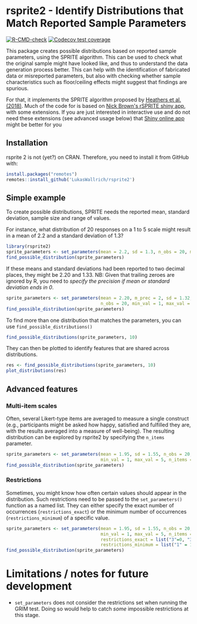 
# rsprite2 - Identify Distributions that Match Reported Sample Parameters

<!-- badges: start -->
  [![R-CMD-check](https://github.com/LukasWallrich/rsprite2/workflows/R-CMD-check/badge.svg)](https://github.com/LukasWallrich/rsprite2/actions)
  [![Codecov test coverage](https://codecov.io/gh/LukasWallrich/sprite2/branch/master/graph/badge.svg)](https://codecov.io/gh/LukasWallrich/sprite2?branch=master)
<!-- badges: end -->

This package creates possible distributions based on reported sample parameters, using the SPRITE algorithm. This can be used to check what the original sample might have looked like, and thus to understand the data generation process better. This can help with the identification of fabricated data or misreported parameters, but also with checking whether sample characteristics such as floor/ceiling effects might suggest that findings are spurious.

For that, it implements the SPRITE algorithm proposed by [Heathers et al. (2018)](https://peerj.com/preprints/26968.pdf). Much of the code for is based on [Nick Brown's rSPRITE shiny app](https://github.com/sTeamTraen/rSPRITE), with some extensions. If you are just interested in interactive use and do not need these extensions (see advanced usage below) that [Shiny online app](https://shiny.ieis.tue.nl/sprite/) might be better for you 

## Installation

rsprite 2 is not (yet?) on CRAN. Therefore, you need to install it from GitHub with:

``` r
install.packages("remotes")
remotes::install_github('LukasWallrich/rsprite2')
```

## Simple example

To create possible distributions, SPRITE needs the reported mean, standard deviation, sample size and range of values. 

For instance, what distribution of 20 responses on a 1 to 5 scale might result in a mean of 2.2 and a standard deviation of 1.3?

``` r
library(rsprite2)
sprite_parameters <- set_parameters(mean = 2.2, sd = 1.3, n_obs = 20, min_val = 1, max_val = 5)
find_possible_distribution(sprite_parameters)
```

If these means and standard deviations had been reported to two decimal places, they might be 2.20 and 1.33. NB: Given that trailing zeroes are ignored by R, you need to *specify the precision if mean or standard deviation ends in 0*.

``` r
sprite_parameters <- set_parameters(mean = 2.20, m_prec = 2, sd = 1.32, 
                                    n_obs = 20, min_val = 1, max_val = 5)
find_possible_distribution(sprite_parameters)
```

To find more than one distribution that matches the parameters, you can use `find_possible_distributions()`

``` r
find_possible_distributions(sprite_parameters, 10)
```

They can then be plotted to identify features that are shared across distributions.

``` r
res <- find_possible_distributions(sprite_parameters, 10)
plot_distributions(res)
``` 

## Advanced features

### Multi-item scales

Often, several Likert-type items are averaged to measure a single construct (e.g., participants might be asked how happy, satisfied and fulfilled they are, with the results averaged into a measure of well-being). The resulting distribution can be explored by rsprite2 by specifying the `n_items` parameter.

``` r
sprite_parameters <- set_parameters(mean = 1.95, sd = 1.55, n_obs = 20, 
                                    min_val = 1, max_val = 5, n_items = 3)
find_possible_distribution(sprite_parameters)
```

### Restrictions

Sometimes, you might know how often certain values should appear in the distribution. Such restrictions need to be passed to the `set_parameters()` function as a named list. They can either specify the exact number of occurrences (`restrictions_exact`) or the minimum number of occurrences (`restrictions_minimum`) of a specific value. 

``` r
sprite_parameters <- set_parameters(mean = 1.95, sd = 1.55, n_obs = 20, 
                                    min_val = 1, max_val = 5, n_items = 3,
                                    restrictions_exact = list("3"=0, "3.67" = 2),
                                    restrictions_minimum = list("1" = 1, "5" = 1))
find_possible_distribution(sprite_parameters)
```

# Limitations / notes for future development

- `set_parameters` does not consider the restrictions set when running the GRIM test. Doing so would help to catch *some* impossible restrictions at this stage.
